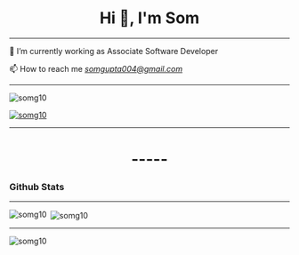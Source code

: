 <h1 align="center">Hi 👋, I'm Som </h1>

<hr>
 🌱 I’m currently working as Associate Software Developer


 📫 How to reach me *somgupta004@gmail.com*


<hr>
<p align="left"> <img src="https://komarev.com/ghpvc/?username=somg10&label=Profile%20views&color=0e75b6&style=flat" alt="somg10" /> </p>

<p align="left"> <a href="https://github.com/ryo-ma/github-profile-trophy"><img src="https://github-profile-trophy.vercel.app/?username=somg10" alt="somg10" /></a> </p>


<hr>





<h1 align="center"> ----- </h1>


<h3 align="left">Github Stats</h3>

<hr>



<p>
  <img align="left" src="https://github-readme-stats.vercel.app/api/top-langs?username=somg10&show_icons=true&theme=dark&locale=en&layout=compact" alt="somg10" />
</p>



<p>&nbsp;<img align="center" src="https://github-readme-stats.vercel.app/api?username=somg10&show_icons=true&theme=dark&locale=en" alt="somg10" /></p>
<hr>
<p>
  <img align="center" src="https://github-readme-streak-stats.herokuapp.com/?user=somg10&theme=highcontrast" alt="somg10" />
</p>
